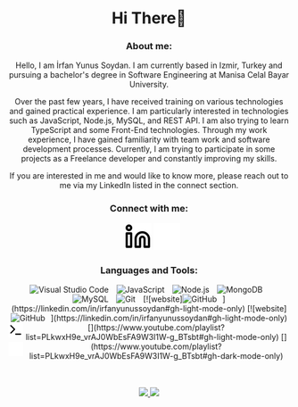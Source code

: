 <div align = "center">

# Hi There👋
 
### About me:

Hello, I am İrfan Yunus Soydan. I am currently based in Izmir, Turkey and pursuing a bachelor's degree in Software Engineering at Manisa Celal Bayar University.

Over the past few years, I have received training on various technologies and gained practical experience. I am particularly interested in technologies such as JavaScript, Node.js, MySQL, and REST API. I am also trying to learn TypeScript and some Front-End technologies. Through my work experience, I have gained familiarity with team work and software development processes. Currently, I am trying to participate in some projects as a Freelance developer and constantly improving my skills.

If you are interested in me and would like to know more, please reach out to me via my LinkedIn listed in the connect section.
 
### Connect with me:

&nbsp;&nbsp;
[![website](./img/linkedin-light.svg)](https://linkedin.com/in/irfanyunussoydan#gh-light-mode-only)
[![website](./img/linkedin-dark.svg)](https://linkedin.com/in/irfanyunussoydan#gh-dark-mode-only)



### Languages and Tools:

<div>
<img alt="Visual Studio Code" width="26px" src="https://cdn.jsdelivr.net/gh/devicons/devicon/icons/vscode/vscode-original.svg" style="padding-right:10px;" />
<img alt="JavaScript" width="26px" src="https://cdn.jsdelivr.net/gh/devicons/devicon/icons/javascript/javascript-original.svg" style="padding-right:10px;" />
<img alt="Node.js" width="26px" src="https://cdn.jsdelivr.net/gh/devicons/devicon/icons/nodejs/nodejs-original.svg" style="padding-right:10px;" />
<img alt="MongoDB" width="26px" src="https://cdn.jsdelivr.net/gh/devicons/devicon/icons/mongodb/mongodb-original.svg" style="padding-right:10px;" />
<img alt="MySQL" width="26px" src="https://cdn.jsdelivr.net/gh/devicons/devicon/icons/mysql/mysql-original.svg" style="padding-right:10px;" />
<img alt="Git" width="26px" src="https://cdn.jsdelivr.net/gh/devicons/devicon/icons/git/git-original.svg" style="padding-right:10px;" />
[![website]<img alt="GitHub" width="26px" src="https://user-images.githubusercontent.com/3369400/139447912-e0f43f33-6d9f-45f8-be46-2df5bbc91289.png" style="padding-right:10px;"/>](https://linkedin.com/in/irfanyunussoydan#gh-light-mode-only)
[![website]<img alt="GitHub" width="26px" src="https://user-images.githubusercontent.com/3369400/139448065-39a229ba-4b06-434b-bc67-616e2ed80c8f.png" style="padding-right:10px;"/>](https://linkedin.com/in/irfanyunussoydan#gh-light-mode-only)
[<img align="left" alt="Terminal" width="26px" src="./img/terminal-light.svg" />](https://www.youtube.com/playlist?list=PLkwxH9e_vrAJ0WbEsFA9W3I1W-g_BTsbt#gh-light-mode-only)
[<img align="left" alt="Terminal" width="26px" src="./img/terminal-dark.svg" />](https://www.youtube.com/playlist?list=PLkwxH9e_vrAJ0WbEsFA9W3I1W-g_BTsbt#gh-dark-mode-only)
 
 </div>

<br />
<br />

<p align="center">
<a href="https://github.com/irfanysoydan">
  <img height="200em" src="https://github-readme-stats.vercel.app/api?username=irfanysoydan&theme=dark"/>
  <img height="200em" src="https://github-readme-stats.vercel.app/api/top-langs/?username=irfanysoydan&theme=dark"/>
</a>
</p>

</div>
